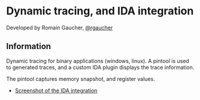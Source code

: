 # Dynamic tracing, and IDA integration

Developed by Romain Gaucher, [@rgaucher](https://twitter.com/rgaucher)

## Information

Dynamic tracing for binary applications (windows, linux). A pintool is used
to generated traces, and a custom IDA plugin displays the trace information.

The pintool captures memory snapshot, and register values. 

- [Screenshot of the IDA integration](https://github.com/neuroo/runtime-tracer/raw/master/screenshot/ida-pin-traces-plugin.png)